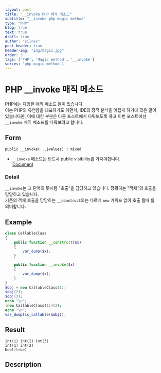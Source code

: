 ```yaml
---
layout: post
title: "__invoke PHP 매직 메소드"
subtitle: "__invoke php magic method"
type: "PHP"
blog: true
text: true
draft: true
author: "silnex"
post-header: true
header-img: "img/magic.jpg"
order: 3
tags: ['PHP', 'Magic method', '__invoke']
series: 'php-magic-method-1'
---
```


# PHP __invoke 매직 메소드
PHP에는 다양한 매직 메소드 들이 있습니다.  
이는 PHP의 유연함을 대표하기도 하면서,
IDE의 정적 분석을 어렵게 하기에 많은 말이 있습니다만, 이에 대한 부분은 다른 포스트에서 다뤄보도록 하고  이번 포스트에선 `__invoke` 매직 메소드를 다뤄보려고 합니다.

## Form
`public __invoke(...$values) : mixed`  
 - `__invoke` 메소드는 반드시 public visibility를 가져야합니다.  
[Document](https://www.php.net/manual/en/language.oop5.magic.php#object.invoke)

### Detail
`__invoke`는 그 단어의 뜻처럼 "호출"을 담당하고 있습니다. 정확히는 "객체"의 호출을 담당하고 있습니다.  
기존의 객체 호출을 담당하는 `__construct`와는 다르게 `new` 키워드 없이 호출 될때 를 의미합니다.

## Example
```php
class CallableClass
{
    public function __construct($x)
    {
        var_dump($x);
    }

    public function __invoke($x)
    {
        var_dump($x);
    }
}
$obj = new CallableClass(1);
$obj(2);
$obj(3);
echo "\n";
(new CallableClass(1))(2);
echo "\n";
var_dump(is_callable($obj));
```

## Result
```
int(1) int(2) int(3)
int(1) int(2)
bool(true)
```

## Description
